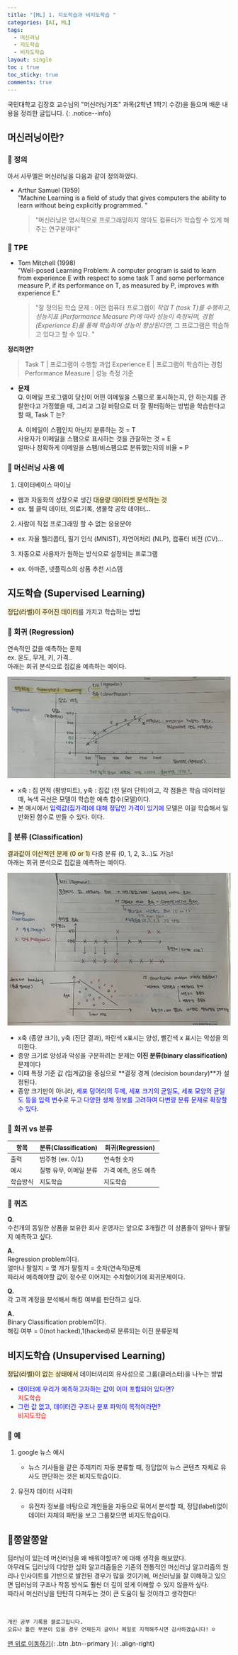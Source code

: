 ```yaml
---
title: "[ML] 1. 지도학습과 비지도학습 "
categories: [AI, ML]
tags:
  - 머신러닝
  - 지도학습
  - 비지도학습
layout: single
toc : true
toc_sticky: true
comments: true
---
```


국민대학교 김장호 교수님의 "머신러닝기초" 과목(2학년 1학기 수강)을 들으며 배운 내용을 정리한 글입니다. 
{: .notice--info}


## 머신러닝이란?
### 🐾 정의
아서 사무엘은 머신러닝을 다음과 같이 정의하였다. 
- Arthur Samuel (1959) <br>
  "Machine Learning is a field of study that gives computers the ability to learn without being explicitly programmed. "
  
  > "머신러닝은 명시적으로 프로그래밍하지 않아도 컴퓨터가 학습할 수 있게 해주는 연구분야다"


### 🐾 TPE
- Tom Mitchell (1998) <br>
  "Well-posed Learning Problem: A computer program is said to learn from experience E with respect to some task T and some performance measure P, if its performance on T, as measured by P, improves with experience E."
  
  > "잘 정의된 학습 문제 : 어떤 컴퓨터 프로그램이 _작업 T (task T)를 수행하고, 성능지표 (Performance Measure P)에 따라 성능이 측정되며, 경험 (Experience E)를 통해 학습하여 성능이 향상된다면_, 그 프로그램은 학습하고 있다고 할 수 있다. "

**정리하면?**
> Task T | 프로그램이 수행할 과업
> Experience E | 프로그램이 학습하는 경험
> Performance Measure | 성능 측정 기준

- **문제** <br>
  Q.
  이메일 프로그램이 당신이 어떤 이메일을
  스팸으로 표시하는지, 안 하는지를 관찰한다고 가정했을 때, 그리고 그걸 바탕으로 더 잘 필터링하는 방법을 학습한다고 할 때, Task T 는?

  A.
  이메일이 스팸인지 아닌지 분류하는 것 = T
  <br> 사용자가 이메일을 스팸으로 표시하는 것을 관찰하는 것 = E
  <br> 얼마나 정확하게 이메일을 스팸/비스팸으로 분류했는지의 비율 = P


### 🐾 머신러닝 사용 예
1. 데이터베이스 마이닝
- 웹과 자동화의 성장으로 생긴 <span style="background-color: #fff3cd"> 대용량 데이터셋 분석하는 것 </span>
- ex. 웹 클릭 데이터, 의료기록, 생물학 공학 데이터...

2. 사람이 직접 프로그래밍 할 수 없는 응용분야
- ex. 자율 헬리콥터, 필기 인식 (MNIST), 자연어처리 (NLP), 컴퓨터 비전 (CV)...
  
3. 자동으로 사용자가 원하는 방식으로 설정되는 프로그램
- ex. 아마존, 넷플릭스의 상품 추천 시스템



## 지도학습 (Supervised Learning)
<span style="background-color: #fff3cd"> 정답(라벨)이 주어진 데이터</span>를 가지고 학습하는 방법


### 🐾 회귀 (Regression)
연속적인 값을 예측하는 문제 <br>
ex. 온도, 무게, 키, 가격..
<br>
아래는 회귀 분석으로 집값을 예측하는 예이다. 

![집값예측](/assets/images/지도학습.jpg)
- x축 : 집 면적 (평방피트), y축 : 집값 (천 달러 단위)이고, 각 점들은 학습 데이터일 때, 녹색 곡선은 모델이 학습한 예측 함수(모델)이다. 
- 본 예시에서 <span style="color: blue">입력값(집가격)에 대해 정답인 가격이 있기에</span> 모델은 이걸 학습해서 일반화된 함수로 만들 수 있다. 이다. 


### 🐾 분류 (Classification)
<span style="background-color: #fff3cd"> 결과값이 이산적인 문제 (0 or 1) </span>
다중 분류 (0, 1, 2, 3...)도 가능!
<br>
아래는 회귀 분석으로 집값을 예측하는 예이다. 

![유방암분류문제](/assets/images/유방암분류문제.jpg)
- x축 (종양 크기), y축 (진단 결과), 파란색 x표시는 양성, 빨간색 x 표시는 악성을 의미한다. 
- 종양 크기로 양성과 악성을 구분하려는 문제는 **이진 분류(binary classification)** 문제이다 
- 이때 특정 기준 값 (임계값)을 중심으로 **결정 경계 (decision boundary)**가 설정된다. 
- 종양 크기만이 아니라, <span style="color: blue">세포 덩어리의 두께, 세포 크기의 균일도, 세포 모양의 균일도 등을 입력 변수로 두고 다양한 생체 정보를 고려하여 다변량 분류 문제로 확장할 수 있다. </span>


### 🐾 회귀 vs 분류

| 항목 | 분류(Classification) | 회귀(Regression) |
| ---- | ------------------ | -------------- |
| 출력  | 범주형 (ex. 0/1) | 연속형 숫자  |
| 예시 | 질병 유무, 이메일 분류 | 가격 예측, 온도 예측 |
| 학습방식 | 지도학습 | 지도학습 |


### 🐾 퀴즈
**Q.** <br> 
수천개의 동일한 상품을 보유한 회사 운영자는 앞으로 3개월간 이 상품들이 얼마나 팔릴지 예측하고 싶다. <br> 

**A.** <br> 
Regression problem이다. <br> 
얼마나 팔릴지 = 몇 개가 팔릴지 = 숫자(연속적)문제 <br> 따라서 예측해야할 값이 정수로 이어지는 수치형이기에 회귀문제이다. 


**Q.** <br> 
각 고객 계정을 분석해서 해킹 여부를 판단하고 싶다. <br> 

**A.** <br> 
Binary Classification problem이다. <br> 
해킹 여부 = 0(not hacked),1(hacked)로 분류되는 이진 분류문제<br> 



## 비지도학습 (Unsupervised Learning)
<span style="background-color: #fff3cd"> 정답(라벨)이 없는 상태에서</span> 데이터끼리의 유사성으로 그룹(클러스터)을 나누는 방법

- <span style="color: blue"> 데이터에 우리가 예측하고자하는 값이 이미 포함되어 있다면? </span> <br> <span style="color: red"> 지도학습 </span> 
- <span style="color: blue"> 그런 값 없고, 데이터간 구조나 분포 파악이 목적이라면? </span> <br> <span style="color: red"> 비지도학습 </span> 

### 🐾 예
1. google 뉴스 예시
   - 뉴스 기사들을 같은 주제끼리 자동 분류할 때, 정답없이 뉴스 콘텐츠 자체로 유사도 판단하는 것은 비지도학습이다. 
  
2. 유전자 데이터 시각화
   - 유전자 정보를 바탕으로 개인들을 자동으로 묶어서 분석할 때, 정답(label)없이 데이터 자체의 패턴을 보고 그룹찾으면 비지도학습이다. 



## 📍쫑알쫑알
딥러닝이 있는데 머신러닝을 왜 배워야할까? 에 대해 생각을 해보았다. <br>
아무래도 딥러닝의 다양한 심화 알고리즘들은 기존의 전통적인 머신러닝 알고리즘의 원리나 인사이트를 기반으로 발전된 경우가 많을 것이기에, 머신러닝을 잘 이해하고 있으면 딥러닝의 구조나 작동 방식도 훨씬 더 깊이 있게 이해할 수 있지 않을까 싶다. <br> 따라서 머신러닝을 탄탄히 다져두는 것이 큰 도움이 될 것이라고 생각한다!

<br>

    개인 공부 기록용 블로그입니다.
    오류나 틀린 부분이 있을 경우 언제든지 글이나 메일로 지적해주시면 감사하겠습니다! ☺

[맨 위로 이동하기](#){: .btn .btn--primary }{: .align-right}